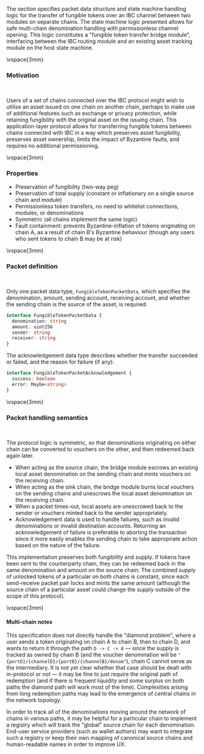 The section specifies packet data structure and state machine handling logic for the transfer of fungible tokens over an IBC channel between two modules on separate chains. The state machine logic presented allows for safe multi-chain denomination handling with permissionless channel opening. This logic constitutes a "fungible token transfer bridge module", interfacing between the IBC routing module and an existing asset tracking module on the host state machine.

\vspace{3mm}

### Motivation

&nbsp;

Users of a set of chains connected over the IBC protocol might wish to utilise an asset issued on one chain on another chain, perhaps to make use of additional features such as exchange or privacy protection, while retaining fungibility with the original asset on the issuing chain. This application-layer protocol allows for transferring fungible tokens between chains connected with IBC in a way which preserves asset fungibility, preserves asset ownership, limits the impact of Byzantine faults, and requires no additional permissioning.

\vspace{3mm}

### Properties

- Preservation of fungibility (two-way peg)
- Preservation of total supply (constant or inflationary on a single source chain and module)
- Permissionless token transfers, no need to whitelist connections, modules, or denominations
- Symmetric (all chains implement the same logic)
- Fault containment: prevents Byzantine-inflation of tokens originating on chain A, as a result of chain B's Byzantine behaviour (though any users who sent tokens to chain B may be at risk)

\vspace{3mm}

### Packet definition

&nbsp;

Only one packet data type, `FungibleTokenPacketData`, which specifies the denomination, amount, sending account, receiving account, and whether the sending chain is the source of the asset, is required:

```typescript
interface FungibleTokenPacketData {
  denomination: string
  amount: uint256
  sender: string
  receiver: string
}
```

The acknowledgement data type describes whether the transfer succeeded or failed, and the reason for failure (if any):


```typescript
interface FungibleTokenPacketAcknowledgement {
  success: boolean
  error: Maybe<string>
}
```

\vspace{3mm}

### Packet handling semantics

&nbsp;

The protocol logic is symmetric, so that denominations originating on either chain can be converted to vouchers on the other, and then redeemed back again later.

- When acting as the source chain, the bridge module escrows an existing local asset denomination on the sending chain and mints vouchers on the receiving chain.
- When acting as the sink chain, the bridge module burns local vouchers on the sending chains and unescrows the local asset denomination on the receiving chain.
- When a packet times-out, local assets are unescrowed back to the sender or vouchers minted back to the sender appropriately.
- Acknowledgement data is used to handle failures, such as invalid denominations or invalid destination accounts. Returning
  an acknowledgement of failure is preferable to aborting the transaction since it more easily enables the sending chain
  to take appropriate action based on the nature of the failure.

This implementation preserves both fungibility and supply. If tokens have been sent to the counterparty chain, they can be redeemed back in the same denomination and amount on the source chain.
The combined supply of unlocked tokens of a particular on both chains is constant, since each send-receive packet pair locks and mints the same amount (although the source chain of a particular
asset could change the supply outside of the scope of this protocol).

\vspace{3mm}

#### Multi-chain notes

This specification does not directly handle the "diamond problem", where a user sends a token originating on chain A to chain B, then to chain D, and wants to return it through the path `D -> C -> A` — since the supply is tracked as owned by chain B (and the voucher denomination will be `"{portD}/{channelD}/{portB}/{channelB}/denom"`), chain C cannot serve as the intermediary. It is not yet clear whether that case should be dealt with in-protocol or not — it may be fine to just require the original path of redemption (and if there is frequent liquidity and some surplus on both paths the diamond path will work most of the time). Complexities arising from long redemption paths may lead to the emergence of central chains in the network topology.

In order to track all of the denominations moving around the network of chains in various paths, it may be helpful for a particular chain to implement a registry which will track the "global" source chain for each denomination. End-user service providers (such as wallet authors) may want to integrate such a registry or keep their own mapping of canonical source chains and human-readable names in order to improve UX.
